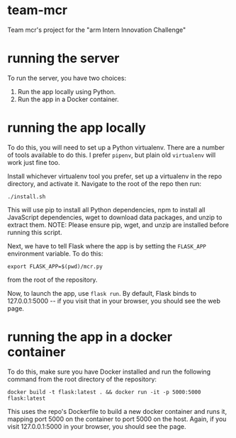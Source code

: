 # team-mcr
Team mcr's project for the "arm Intern Innovation Challenge"

# running the server
To run the server, you have two choices:

1. Run the app locally using Python.
2. Run the app in a Docker container.

# running the app locally
To do this, you will need to set up a Python virtualenv. There are a number of tools available to do this. I prefer
`pipenv`, but plain old `virtualenv` will work just fine too.

Install whichever virtualenv tool you prefer, set up a virtualenv in the repo directory, and activate it. Navigate to the root of the repo then run:

`./install.sh`

This will use pip to install all Python dependencies, npm to install all JavaScript dependencies, wget to download data packages, and unzip to extract them.
NOTE: Please ensure pip, wget, and unzip are installed before running this script.

Next, we have to tell Flask where the app is by setting the `FLASK_APP` environment variable. To do this:

`export FLASK_APP=$(pwd)/mcr.py`

from the root of the repository.

Now, to launch the app, use `flask run`. By default, Flask binds to 127.0.0.1:5000 -- if you visit that in your browser,
you should see the web page.

# running the app in a docker container
To do this, make sure you have Docker installed and run the following command from the root directory of the repository:

`docker build -t flask:latest . && docker run -it -p 5000:5000 flask:latest`

This uses the repo's Dockerfile to build a new docker container and runs it, mapping port 5000 on the container to
port 5000 on the host. Again, if you visit 127.0.0.1:5000 in your browser, you should see the page.

